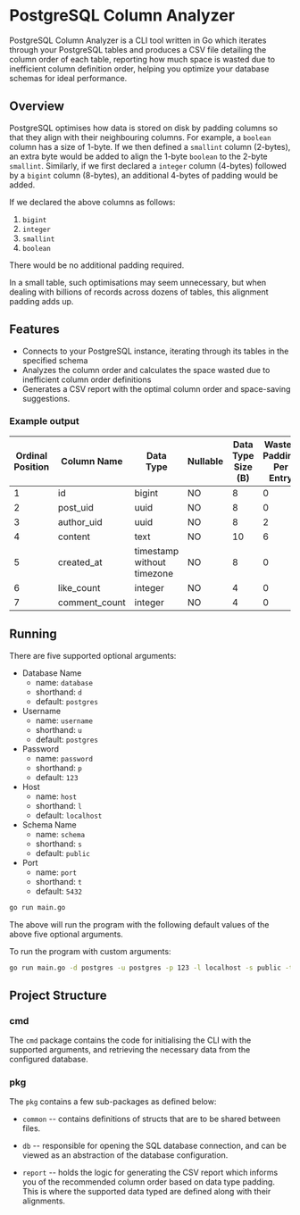 # PostgreSQL Column Analyzer

PostgreSQL Column Analyzer is a CLI tool written in Go which iterates through your PostgreSQL tables and produces a CSV file detailing the column order of each table, reporting how much space is wasted due to inefficient column definition order, helping you optimize your database schemas for ideal performance.

## Overview
PostgreSQL optimises how data is stored on disk by padding columns so that they align with their neighbouring columns.
For example, a `boolean` column has a size of 1-byte. If we then defined a `smallint` column (2-bytes), an extra byte
would be added to align the 1-byte `boolean` to the 2-byte `smallint`.
Similarly, if we first declared a `integer` column (4-bytes) followed by a `bigint` column (8-bytes), an additional 4-bytes
of padding would be added.

If we declared the above columns as follows:
1. `bigint`
2. `integer`
3. `smallint`
4. `boolean`

There would be no additional padding required.

In a small table, such optimisations may seem unnecessary, but when dealing with billions of records across dozens of tables,
this alignment padding adds up.

## Features
- Connects to your PostgreSQL instance, iterating through its tables in the specified schema
- Analyzes the column order and calculates the space wasted due to inefficient column order definitions
- Generates a CSV report with the optimal column order and space-saving suggestions.

### Example output
| Ordinal Position | Column Name   | Data Type                   | Nullable | Data Type Size (B) | Wasted Padding Per Entry | Recommended Position | Total Wasted Space |
|------------------|---------------|-----------------------------|----------|--------------------|--------------------------|----------------------|--------------------|
| 1                | id            | bigint                      | NO       | 8                  | 0                        | 2                    | 0                  |
| 2                | post_uid      | uuid                        | NO       | 8                  | 0                        | 3                    | 0                  |
| 3                | author_uid    | uuid                        | NO       | 8                  | 2                        | 4                    | 2776               |
| 4                | content       | text                        | NO       | 10                 | 6                        | 1                    | 8328               |
| 5                | created_at    | timestamp without timezone  | NO       | 8                  | 0                        | 5                    | 0                  |
| 6                | like_count    | integer                     | NO       | 4                  | 0                        | 6                    | 0                  |
| 7                | comment_count | integer                     | NO       | 4                  | 0                        | 7                    | 0                  |

## Running
There are five supported optional arguments:
* Database Name
  * name: `database`
  * shorthand: `d`
  * default: `postgres`
* Username
  * name: `username`
  * shorthand: `u`
  * default: `postgres`
* Password
  * name: `password`
  * shorthand: `p`
  * default: `123`
* Host
  * name: `host`
  * shorthand: `l`
  * default: `localhost`
* Schema Name
  * name: `schema`
  * shorthand: `s`
  * default: `public`
* Port
  * name: `port`
  * shorthand: `t`
  * default: `5432`

```sh
go run main.go
```
The above will run the program with the following default values of the above five optional arguments.

To run the program with custom arguments:

```sh
go run main.go -d postgres -u postgres -p 123 -l localhost -s public -t 5432
```

## Project Structure

### cmd
The `cmd` package contains the code for initialising the CLI with the supported arguments, and retrieving the necessary data from the configured database.

### pkg
The `pkg` contains a few sub-packages as defined below:

* `common` -- contains definitions of structs that are to be shared between files.

* `db` -- responsible for opening the SQL database connection, and can be viewed as an abstraction of the database configuration.

* `report` -- holds the logic for generating the CSV report which informs you of the recommended column order based on data type padding. This is where the supported data typed are defined along with their alignments.
